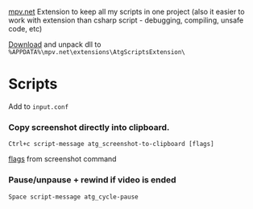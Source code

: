 [mpv.net](https://github.com/stax76/mpv.net) Extension to keep all my scripts in one project (also it easier to work with extension than csharp script - debugging, compiling, unsafe code, etc)

[Download](https://github.com/A-tG/mpv.net-ScriptsExtension/releases/latest/download/AtgScriptsExtension.zip) and unpack dll to `%APPDATA%\mpv.net\extensions\AtgScriptsExtension\`

# Scripts
 Add to `input.conf`
 
### Copy screenshot directly into clipboard.
`Ctrl+c script-message atg_screenshot-to-clipboard [flags]`

 [flags](https://mpv.io/manual/master/#command-interface-screenshot-%3Cflags%3E) from screenshot command
 
 ### Pause/unpause + rewind if video is ended
 `Space script-message atg_cycle-pause`
